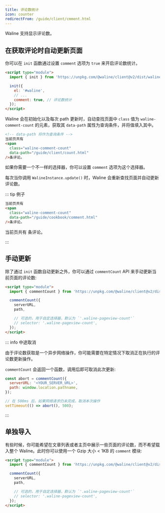 ```yaml
---
title: 评论数统计
icon: counter
redirectFrom: /guide/client/cmment.html
---
```


Waline 支持显示评论数。

<!-- more -->

## 在获取评论时自动更新页面

你可以在 `init` 函数通过设置 `comment` 选项为 `true` 来开启评论数统计。

```html
<script type="module">
  import { init } from 'https://unpkg.com/@waline/client@v2/dist/waline.mjs';

  init({
    el: '#waline',
    // ...
    comment: true, // 评论数统计
  });
</script>
```

Waline 会在初始化以及每次 path 更新时，自动查找页面中 `class` 值为 `waline-comment-count` 的元素，获取其 `data-path` 属性为查询条件，并将值填入其中。

```html
<!-- data-path 将作为查询条件 -->
当前页共有
<span
  class="waline-comment-count"
  data-path="/guide/client/count.html"
/>条评论。
```

如果你需要一个不一样的选择器，你可以设置 `comment` 选项为这个选择器。

每次当你调用 `WalineInstance.update()` 时，Waline 会重新查找页面并自动更新评论数。

::: tip 例子

```html
当前页共有
<span
  class="waline-comment-count"
  data-path="/guide/cookbook/comment.html"
/>条评论。
```

当前页共有
<span
  class="waline-comment-count"
  data-path="/guide/cookbook/comment.html"
/>条评论。

:::

## 手动更新

除了通过 `init` 函数自动更新之外，你可以通过 `commentCount` API 来手动更新当前页面的评论数:

```html
<script type="module">
  import { commentCount } from 'https://unpkg.com/@waline/client@v2/dist/waline.mjs';

  commentCount({
    serverURL,
    path,

    // 可选的，用于自定选择器，默认为 `'.waline-pageview-count'`
    // selector: '.waline-pageview-count',
  });
</script>
```

::: info 中途取消

由于评论数获取是一个异步网络操作，你可能需要在特定情况下取消正在执行的评论数更新操作。

`commentCount` 会返回一个函数，调用后即可取消此次更新:

```js
const abort = commentCount({
  serverURL: '<YOUR_SERVER_URL>',
  path: window.location.pathname,
});

// 在 500ms 后，如果网络请求仍未完成，取消本次操作
setTimeout(() => abort(), 500);
```

:::

## 单独导入

有些时候，你可能希望在文章列表或者主页中展示一些页面的评论数，而不希望载入整个 Waline。此时你可以使用一个 Gzip 大小 < 1KB 的 `comment` 模块:

```html
<script type="module">
  import { commentCount } from 'https://unpkg.com/@waline/client@v2/dist/comment.mjs';

  commentCount({
    serverURL,
    path,

    // 可选的，用于自定选择器，默认为 `'.waline-pageview-count'`
    // selector: '.waline-pageview-count',
  });
</script>
```
